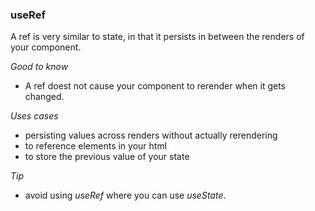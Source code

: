 ### useRef

A ref is very similar to state, in that it persists in between the renders of your component.

*Good to know*
- A ref doest not cause your component to rerender when it gets changed.

*Uses cases*
* persisting values across renders without actually rerendering
* to reference elements in your html
* to store the previous value of your state

*Tip*
- avoid using *useRef* where you can use *useState*. 